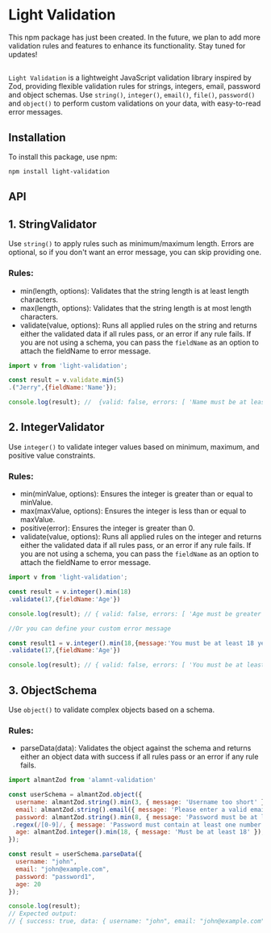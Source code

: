 # Light Validation

This npm package has just been created. In the future, we plan to add more validation rules and features to enhance its functionality. Stay tuned for updates!

##

`Light Validation` is a lightweight JavaScript validation library inspired by Zod, providing flexible validation rules for strings, integers, email, password and object schemas. Use `string()`, `integer()`, `email()`, `file()`, `password()` and `object()` to perform custom validations on your data, with easy-to-read error messages.

## Installation

To install this package, use npm:

```bash
npm install light-validation
```
## API

## 1. StringValidator

Use `string()` to apply rules such as minimum/maximum length. Errors are optional, so if you don't want an error message, you can skip providing one.
### Rules:

- min(length, options): Validates that the string length is at least length characters.
- max(length, options): Validates that the string length is at most length characters.
- validate(value, options): Runs all applied rules on the string and returns either the validated data if all rules pass, or an error if any rule fails. If you are not using a schema, you can pass the `fieldName` as an option to attach the fieldName to error message.

```javascript
import v from 'light-validation';

const result = v.validate.min(5)
.("Jerry",{fieldName:'Name'});

console.log(result); //  {valid: false, errors: [ 'Name must be at least 5 characters long.' ]}

```

## 2. IntegerValidator

Use `integer()` to validate integer values based on minimum, maximum, and positive value constraints.
### Rules:

- min(minValue, options): Ensures the integer is greater than or equal to minValue.
- max(maxValue, options): Ensures the integer is less than or equal to maxValue.
- positive(error): Ensures the integer is greater than 0.
- validate(value, options): Runs all applied rules on the integer and returns either the validated data if all rules pass, or an error if any rule fails. If you are not using a schema, you can pass the `fieldName` as an option to attach the fieldName to error message.

```javascript
import v from 'light-validation';

const result = v.integer().min(18)
.validate(17,{fieldName:'Age'})

console.log(result); // { valid: false, errors: [ 'Age must be greater than or equal to 18' ] }

//Or you can define your custom error message

const result1 = v.integer().min(18,{message:'You must be at least 18 years old'})
.validate(17,{fieldName:'Age'})

console.log(result); // { valid: false, errors: [ 'You must be at least 18 years old' ] }
```
## 3. ObjectSchema

Use `object()` to validate complex objects based on a schema.
### Rules:

- parseData(data): Validates the object against the schema and returns either an object data with success if all rules pass or an error if any rule fails.


```javascript
import almantZod from 'alamnt-validation'

const userSchema = almantZod.object({
  username: almantZod.string().min(3, { message: 'Username too short' }),
  email: almantZod.string().email({ message: 'Please enter a valid email.'}),
  password: almantZod.string().min(8, { message: 'Password must be at least 8 characters long.' })
 .regex(/[0-9]/, { message: 'Password must contain at least one number.' }),
  age: almantZod.integer().min(18, { message: 'Must be at least 18' }),
});

const result = userSchema.parseData({
  username: "john",
  email: "john@example.com",
  password: "password1",
  age: 20
});

console.log(result); 
// Expected output:
// { success: true, data: { username: "john", email: "john@example.com", password: "password1", age: 20 } }
```